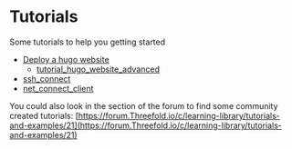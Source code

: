 
# Tutorials

Some tutorials to help you getting started

- [Deploy a hugo website](tutorial_hugo_website)
  - [tutorial_hugo_website_advanced](tutorial_hugo_website_advanced)
- [ssh_connect](ssh_connect)
- [net_connect_client](net_connect_client)


You could also look in the section of the forum to find some community created tutorials: [https://forum.Threefold.io/c/learning-library/tutorials-and-examples/21](https://forum.Threefold.io/c/learning-library/tutorials-and-examples/21)


